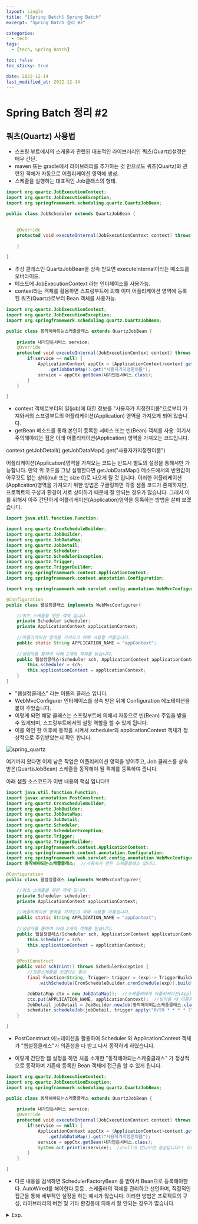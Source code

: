 ```yaml
---
layout: single
title: "[Spring Batch] Spring Batch"
excerpt: "Spring Batch 정리 #2"

categories:
  - tech
tags:
  - [tech, Spring Batch]

toc: false
toc_sticky: true

date: 2022-12-14
last_modified_at: 2022-12-14
---
```

# Spring Batch 정리 #2
## 쿼츠(Quartz) 사용법
- 스프링 부트에서의 스케줄과 관련된 대표적인 라이브러리인 쿼츠(Quartz)설정은 매우 간단.
- maven 또는 gradle에서 라이브러리를 추가하는 것 만으로도 쿼츠(Quartz)와 관련된 객체가 자동으로 어플리케이션 영역에 생성.
- 스케줄을 실행하는 대표적인 Job클래스의 형태.

```java
import org.quartz.JobExecutionContext;
import org.quartz.JobExecutionException;
import org.springframework.scheduling.quartz.QuartzJobBean;

public class JobScheduler extends QuartzJobBean {
	

    @Override
    protected void executeInternal(JobExecutionContext context) throws JobExecutionException {
		
    }

}
```

- 추상 클래스인 QuartzJobBean을 상속 받으면 executeInternal이라는 메소드를 오버라이드.
- 메소드에 JobExecutionContext 라는 인터페이스를 사용가능.
- context라는 객체를 활용하면 스프링부트에 의해 이미 어플리케이션 영역에 등록된 쿼츠(Quartz)로부터 Bean 객체를 사용가능.

```java
import org.quartz.JobExecutionContext;
import org.quartz.JobExecutionException;
import org.springframework.scheduling.quartz.QuartzJobBean;

public class 동작해야되는스케줄클래스 extends QuartzJobBean {
	
    private 내가만든서비스 service;
    @Override
    protected void executeInternal(JobExecutionContext context) throws JobExecutionException {
        if(service == null) { 
            ApplicationContext appCtx = (ApplicationContext)context.getJobDetail()
                .getJobDataMap().get("사용자가지정한이름");
            service = appCtx.getBean(내가만든서비스.class); 
        }        
    }

}
```

- context 객체로부터의 일(job)에 대한 정보를 "사용자가 지정한이름"으로부터 가져와서의 스프링부트의 어플리케이션(Application) 영역을 가져오게 되어 있습니다.
- getBean 메소드를 통해 본인이 등록한 서비스 또는 빈(Bean) 객체를 사용.
여기서 주의해야되는 점은 아래 어플리케이션(Application) 영역을 가져오는 코드입니다.

context.getJobDetail().getJobDataMap().get("사용자가지정한이름")
 
어플리케이션(Application)영역을 가져오는 코드는 반드시 별도의 설정을 통해서만 가능합니다.
만약 위 코드를 그냥 실행한다면 getJobDataMap() 메소드에서의 반환값이 아무것도 없는 상태(null 또는 size 0)로 나오게 될 것 입니다.
이러한 어플리케이션(Application)영역을 가져오기 위한 방법은 구글링하면 각종 샘플 코드가 존재하지만, 프로젝트의 구성과 환경이 서로 상이하기 때문에 잘 안되는 경우가 많습니다.
그래서 이를 위해서 아주 간단하게 어플리케이션(Application)영역을 등록하는 방법을 살펴 보겠습니다.

```java
import java.util.function.Function;

import org.quartz.CronScheduleBuilder;
import org.quartz.JobBuilder;
import org.quartz.JobDataMap;
import org.quartz.JobDetail;
import org.quartz.Scheduler;
import org.quartz.SchedulerException;
import org.quartz.Trigger;
import org.quartz.TriggerBuilder;
import org.springframework.context.ApplicationContext;
import org.springframework.context.annotation.Configuration;

import org.springframework.web.servlet.config.annotation.WebMvcConfigurer;

@Configuration
public class 웹설정클래스 implements WebMvcConfigurer{

    //쿼츠 스케줄을 위한 객체 입니다.
    private Scheduler scheduler;
    private ApplicationContext applicationContext;
    
    //어플리케이션 영역을 가져오기 위해 사용할 이름입니다.
    public static String APPLICATION_NAME = "appContext"; 
	
    //생성자를 통하여 아래 2개의 객체를 받습니다.
    public 웹설정클래스(Scheduler sch, ApplicationContext applicationContext) {
        this.scheduler = sch;
        this.applicationContext = applicationContext;
    }
}
```

- "웹설정클래스" 라는 이름의 클래스 입니다.
- WebMvcConfigurer 인터페이스를 상속 받은 뒤에 Configuration 에노테이션을 붙여 주었습니다.
- 이렇게 되면 해당 클래스는 스프링부트에 의해서 자동으로 빈(Bean) 주입을 받을 수 있게되며, 스프링부트에서의 설정 역할을 할 수 있게 됩니다.
- 이를 확인 한 이후에 동작을 시켜서 scheduler와 applicationContext 객체가 정상적으로 주입받았는지 확인 합니다.

![spring_quartz](./../../images/tech/spring_batch_quartz.png)

여기까지 왔다면 이제 남은 작업은 어플리케이션 영역을 넣어주고, Job 클래스를 상속받은(QuartzJobBean) 스케줄을 동작해야 될 객체를 등록하여 줍니다.

아래 샘플 소스코드가 이번 내용의 핵심 입니다!!!

```java
import java.util.function.Function;
import javax.annotation.PostConstruct;
import org.quartz.CronScheduleBuilder;
import org.quartz.JobBuilder;
import org.quartz.JobDataMap;
import org.quartz.JobDetail;
import org.quartz.Scheduler;
import org.quartz.SchedulerException;
import org.quartz.Trigger;
import org.quartz.TriggerBuilder;
import org.springframework.context.ApplicationContext;
import org.springframework.context.annotation.Configuration;
import org.springframework.web.servlet.config.annotation.WebMvcConfigurer;
import 동작해야되는스케줄클래스;  //사용자가 만든 스케줄클래스 입니다.

@Configuration
public class 웹설정클래스 implements WebMvcConfigurer{

    //쿼츠 스케줄을 위한 객체 입니다.
    private Scheduler scheduler;
    private ApplicationContext applicationContext;
    
    //어플리케이션 영역을 가져오기 위해 사용할 이름입니다.
    public static String APPLICATION_NAME = "appContext"; 
	
    //생성자를 통하여 아래 2개의 객체를 받습니다.
    public 웹설정클래스(Scheduler sch, ApplicationContext applicationContext) {
        this.scheduler = sch;
        this.applicationContext = applicationContext;
    }

    @PostConstruct
    public void schInint() throws SchedulerException {
        //크론스케줄을 쓰겠다는 함수
        final Function<String, Trigger> trigger = (exp)-> TriggerBuilder.newTrigger() 
            .withSchedule(CronScheduleBuilder.cronSchedule(exp)).build();

        JobDataMap ctx = new JobDataMap();  //스케줄러에게 어플리케이션(Application)영역을 넣어 줍니다.  
        ctx.put(APPLICATION_NAME, applicationContext);  //넣어줄 때 이름은 "appContext" 입니다.
        JobDetail jobDetail = JobBuilder.newJob(동작해야되는스케줄클래스.class).setJobData(ctx).build();  //스케줄을 생성해서
        scheduler.scheduleJob(jobDetail, trigger.apply("0/59 * * * * ?"));  //크론형식을 더해 시작합니다
    }

}
```

- PostConstruct 에노테이션을 활용하여 Scheduler 와 ApplicationContext 객체가 "웹설정클래스"가 의존성을 다 받고 나서 동작하게 하였습니다.

- 이렇게 간단한 웹 설정을 하면 처음 소개한 "동작해야되는스케줄클래스" 가 정상적으로 동작하며 기존에 등록한 Bean 객체에 접근을 할 수 있게 됩니다.

```java
import org.quartz.JobExecutionContext;
import org.quartz.JobExecutionException;
import org.springframework.scheduling.quartz.QuartzJobBean;

public class 동작해야되는스케줄클래스 extends QuartzJobBean {
	
    private 내가만든서비스 service;
    @Override
    protected void executeInternal(JobExecutionContext context) throws JobExecutionException {
        if(service == null) { 
            ApplicationContext appCtx = (ApplicationContext)context.getJobDetail()
                .getJobDataMap().get("사용자가지정한이름");
            service = appCtx.getBean(내가만든서비스.class); 
            System.out.println(service);  //null이 안나오면 성공입니다!! 이제 원하는작업 ㄱㄱ!
        }        
    }

}
```

- 다른 내용을 검색하면 SchedulerFactoryBean 를 받아서 Bean으로 등록해야한다..AutoWired를 해야한다 등등..
스케줄러의 객체를 관리하고 선언하며, 직접적인 접근을 통해 세부적인 설정을 하는 예시가 많습니다.
이러한 방법은 프로젝트의 구성, 라이브러리의 버전 및 기타 환경등에 의해서 잘 안되는 경우가 많습니다.

<details>
  <summary>Exp.</summary>  
  <pre>

### 참조

- CustomQuartzJob

```java
@EqualsAndHashCode(callSuper=false)
@Data
@Slf4j
@NonNullApi
public class CustomQuartzJob extends QuartzJobBean {

    @Override
    protected void executeInternal(JobExecutionContext context) {
        try{
            PThemeExhbtMgtVO pthemeExhbtMgtVO = (PThemeExhbtMgtVO) context.getMergedJobDataMap().get("themeExhbtMgtVO");
            DsThemeExhbtMstVo dsthemeExhbtMstVO = new DsThemeExhbtMstVo();
            BeanUtils.copyProperties(pthemeExhbtMgtVO, dsthemeExhbtMstVO);
            ApplicationContext ctx = (ApplicationContext) context.getMergedJobDataMap().get("applicationContext");
            ThemeExbtService themeExbtService = ctx.getBean(ThemeExbtService.class);

            log.info("themeExhbtMgtVo : {}", pthemeExhbtMgtVO);
            log.info("themeExbtService:{} ", themeExbtService);

            themeExbtService.themeExbtServiceProc(dsthemeExhbtMstVO, pthemeExhbtMgtVO.getUserId());
        } catch (Exception e){
            e.printStackTrace();
        }
    }

}
```

  </pre>
</details>